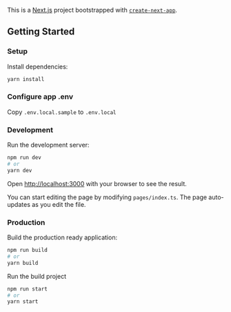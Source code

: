 This is a [Next.js](https://nextjs.org/) project bootstrapped
with [`create-next-app`](https://github.com/vercel/next.js/tree/canary/packages/create-next-app).

## Getting Started

### Setup

Install dependencies:

```bash
yarn install
```

### Configure app .env

Copy `.env.local.sample` to `.env.local`

### Development

Run the development server:

```bash
npm run dev
# or
yarn dev
```

Open [http://localhost:3000](http://localhost:3000) with your browser to see the result.

You can start editing the page by modifying `pages/index.ts`. The page auto-updates as you edit the file.

### Production

Build the production ready application:

```bash
npm run build
# or
yarn build
```

Run the build project

```bash
npm run start
# or
yarn start
```